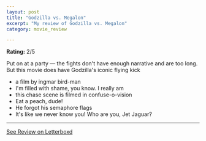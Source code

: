 ```yaml
---
layout: post
title: "Godzilla vs. Megalon"
excerpt: "My review of Godzilla vs. Megalon"
category: movie_review

---
```


**Rating:** 2/5

Put on at a party — the fights don't have enough narrative and are too long. But this movie does have Godzilla's iconic flying kick

* a film by ingmar bird-man
* I'm filled with shame, you know. I really am
* this chase scene is filmed in confuse-o-vision
* Eat a peach, dude!
* He forgot his semaphore flags
* It's like we never know you! Who are you, Jet Jaguar?

<hr>

[See Review on Letterboxd](https://boxd.it/4GHlW7)
